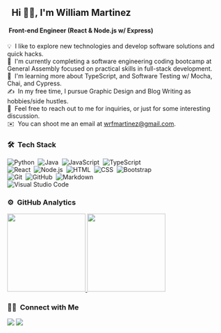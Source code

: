 ## &nbsp; Hi 👋🏾, I'm William Martinez
#### &nbsp;Front-end Engineer (React & Node.js w/ Express)

💡 &nbsp;I like to explore new technologies and develop software solutions and quick hacks.\
👾 &nbsp;I'm currently completing a software engineering coding bootcamp at General Assembly focused on practical skills in full-stack development.\
🌱 &nbsp;I'm learning more about TypeScript, and Software Testing w/ Mocha, Chai, and Cypress.\
✍️ &nbsp;In my free time, I pursue Graphic Design and Blog Writing as hobbies/side hustles.\
💬 &nbsp;Feel free to reach out to me for inquiries, or just for some interesting discussion.\
✉️ &nbsp;You can shoot me an email at wrfmartinez@gmail.com.  

### 🛠 &nbsp;Tech Stack

![Python](https://img.shields.io/badge/-Python-333333?style=flat&logo=python)&nbsp;
![Java](https://img.shields.io/badge/-Java-333333?&logo=Java)&nbsp;
![JavaScript](https://img.shields.io/badge/-JavaScript-333333?style=flat&logo=javascript)&nbsp;
![TypeScript](https://img.shields.io/badge/-typescript-333333?logo=typescript)&nbsp;\
![React](https://img.shields.io/badge/-React-333333?style=flat&logo=react)&nbsp;
![Node.js](https://img.shields.io/badge/-Node.js-333333?style=flat&logo=node.js)&nbsp;
![HTML](https://img.shields.io/badge/-HTML-333333?style=flat&logo=HTML5)&nbsp;
![CSS](https://img.shields.io/badge/-CSS-333333?style=flat&logo=CSS3&logoColor=1572B6)&nbsp;
![Bootstrap](https://img.shields.io/badge/-Bootstrap-333333?style=flat&logo=bootstrap&logoColor=563D7C)\
![Git](https://img.shields.io/badge/-Git-333333?style=flat&logo=git)&nbsp;
![GitHub](https://img.shields.io/badge/-GitHub-333333?style=flat&logo=github)&nbsp;
![Markdown](https://img.shields.io/badge/-Markdown-333333?style=flat&logo=markdown)\
![Visual Studio Code](https://img.shields.io/badge/-Visual%20Studio%20Code-333333?style=flat&logo=visual-studio-code&logoColor=007ACC)&nbsp;

### ⚙️ &nbsp;GitHub Analytics

<p>
<a href="https://github.com/wrfmartinez">
  <img height="180em" src="https://github-readme-stats-eight-theta.vercel.app/api?username=wrfmartinez&show_icons=true&theme=dark&include_all_commits=true&count_private=true" />
  <img height="180em" src="https://github-readme-stats-eight-theta.vercel.app/api/top-langs/?username=wrfmartinez&layout=compact&theme=dark" />
</a>
</p>

### 🤝🏻 &nbsp;Connect with Me

<p>
<a href="https://linkedin.com/in/wrfmartinez"><img src="https://img.shields.io/badge/William%20Martinez-0077B5?style=flat-square&logo=Linkedin&logoColor=white"/></a>
<a href="mailto:wrfmartinez@gmail.com"><img src="https://img.shields.io/badge/-wrfmartinez@gmail.com-D14836?style=flat-square&logo=Gmail&logoColor=white"/></a>
</p>
